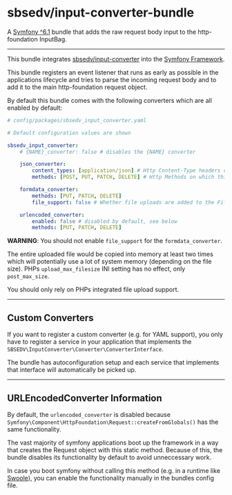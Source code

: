 # sbsedv/input-converter-bundle

A [Symfony ^6.1](https://symfony.com/) bundle that adds the raw request body input to the http-foundation InputBag.

---

This bundle integrates [sbsedv/input-converter](https://github.com/SBSEDV/input-converter-php) into the [Symfony Framework](https://symfony.com/).

This bundle registers an event listener that runs as early as possible in the applications lifecycle and tries to parse the incoming request body
and to add it to the main http-foundation request object.

By default this bundle comes with the following converters which are all enabled by default:

```yaml
# config/packages/sbsedv_input_converter.yaml

# Default configuration values are shown

sbsedv_input_converter:
    # {NAME}_converter: false # disables the {NAME} converter

    json_converter:
        content_types: [application/json] # Http Content-Type headers on which this converter will work
        methods: [POST, PUT, PATCH, DELETE] # Http Methods on which this convert will work

    formdata_converter:
        methods: [PUT, PATCH, DELETE]
        file_support: false # Whether file uploads are added to the FileBag

    urlencoded_converter:
        enabled: false # disabled by default, see below
        methods: [PUT, PATCH, DELETE]
```

**WARNING**: You should not enable `file_support` for the `formdata_converter`.

The entire uploaded file would be copied into memory at least two times which will potentially use a lot of system memory (depending on the file size).
PHPs `upload_max_filesize` INI setting has no effect, only `post_max_size`.

You should only rely on PHPs integrated file upload support.

---

## **Custom Converters**

If you want to register a custom converter (e.g. for YAML support), you only have to register a service in your application that implements the `SBSEDV\InputConverter\Converter\ConverterInterface`.

The bundle has autoconfiguration setup and each service that implements that interface will automatically be picked up.

---

## **URLEncodedConverter Information**

By default, the `urlencoded_converter` is disabled because `Symfony\Component\HttpFoundation\Request::createFromGlobals()` has the same functionality.

The vast majority of symfony applications boot up the framework in a way that creates the Request object with this static method.
Because of this, the bundle disables its functionality by default to avoid unneccessary work.

In case you boot symfony without calling this method (e.g. in a runtime like [Swoole](https://github.com/php-runtime/swoole)), you can enable the functionality manually in the bundles config file.
